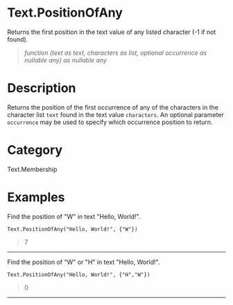 ﻿# Text.PositionOfAny
Returns the first position in the text value of any listed character (-1 if not found).
> _function (text as text, characters as list, optional occurrence as nullable any) as nullable any_
# Description 
Returns the position of the first occurrence of any of the characters in the character list <code>text</code> found in the text value <code>characters</code>. 
    An optional parameter <code>occurrence</code> may be used to specify which occurrence position to return.
# Category 
Text.Membership
# Examples 
Find the position of "W" in text "Hello, World!".
```
Text.PositionOfAny("Hello, World!", {"W"})
```
> 7
***
Find the position of "W" or "H" in text "Hello, World!".
```
Text.PositionOfAny("Hello, World!", {"H","W"})
```
> 0
***
